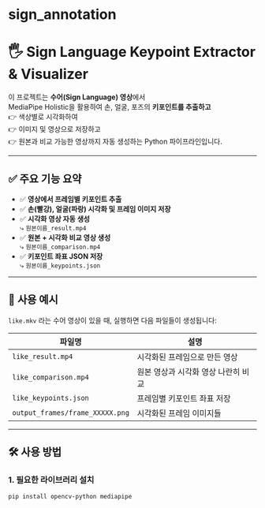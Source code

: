 # sign_annotation

# 🖐️ Sign Language Keypoint Extractor & Visualizer

이 프로젝트는 **수어(Sign Language) 영상**에서  
MediaPipe Holistic을 활용하여 손, 얼굴, 포즈의 **키포인트를 추출하고**  
👉 색상별로 시각화하여  
👉 이미지 및 영상으로 저장하고  
👉 원본과 비교 가능한 영상까지 자동 생성하는 Python 파이프라인입니다.

---

## ✅ 주요 기능 요약

- ✅ **영상에서 프레임별 키포인트 추출**
- ✅ **손(빨강), 얼굴(파랑) 시각화 및 프레임 이미지 저장**
- ✅ **시각화 영상 자동 생성**  
  ⤷ `원본이름_result.mp4`
- ✅ **원본 + 시각화 비교 영상 생성**  
  ⤷ `원본이름_comparison.mp4`
- ✅ **키포인트 좌표 JSON 저장**  
  ⤷ `원본이름_keypoints.json`

---

## 🎥 사용 예시

`like.mkv` 라는 수어 영상이 있을 때, 실행하면 다음 파일들이 생성됩니다:

| 파일명 | 설명 |
|--------|------|
| `like_result.mp4` | 시각화된 프레임으로 만든 영상 |
| `like_comparison.mp4` | 원본 영상과 시각화 영상 나란히 비교 |
| `like_keypoints.json` | 프레임별 키포인트 좌표 저장 |
| `output_frames/frame_XXXXX.png` | 시각화된 프레임 이미지들 |

---

## 🛠️ 사용 방법

### 1. 필요한 라이브러리 설치

```bash
pip install opencv-python mediapipe
